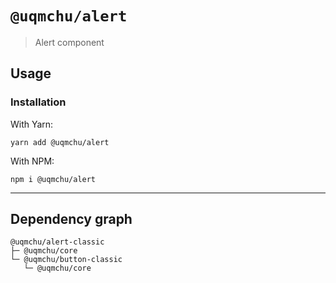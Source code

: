 # `@uqmchu/alert`

> Alert component

## Usage

### Installation

With Yarn:
```shell
yarn add @uqmchu/alert
```

With NPM:
```shell
npm i @uqmchu/alert
```

---

## Dependency graph

```shell
@uqmchu/alert-classic
├─ @uqmchu/core
└─ @uqmchu/button-classic
   └─ @uqmchu/core
```
